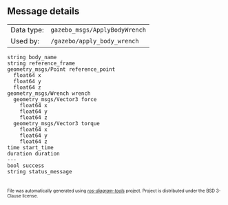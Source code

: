<!--
File was automatically generated using 'ros-diagram-tools' project.
Project is distributed under the BSD 3-Clause license.
-->


## Message details

|     |     |
| --- | --- |
| Data type: | `gazebo_msgs/ApplyBodyWrench` |
| Used by: | `/gazebo/apply_body_wrench` |

```
string body_name
string reference_frame
geometry_msgs/Point reference_point
  float64 x
  float64 y
  float64 z
geometry_msgs/Wrench wrench
  geometry_msgs/Vector3 force
    float64 x
    float64 y
    float64 z
  geometry_msgs/Vector3 torque
    float64 x
    float64 y
    float64 z
time start_time
duration duration
---
bool success
string status_message

```


</br>
<font size="1">
File was automatically generated using <a href="https://github.com/anetczuk/ros-diagram-tools"><i>ros-diagram-tools</i></a> project.
Project is distributed under the BSD 3-Clause license.
</font>
